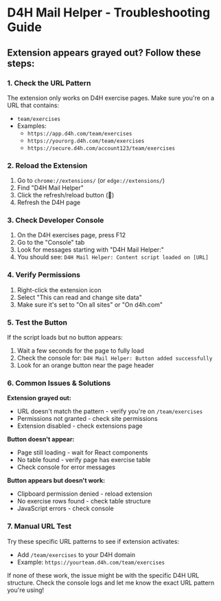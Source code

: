 # D4H Mail Helper - Troubleshooting Guide

## Extension appears grayed out? Follow these steps:

### 1. Check the URL Pattern
The extension only works on D4H exercise pages. Make sure you're on a URL that contains:
- `team/exercises` 
- Examples: 
  - `https://app.d4h.com/team/exercises`
  - `https://yourorg.d4h.com/team/exercises`
  - `https://secure.d4h.com/account123/team/exercises`

### 2. Reload the Extension
1. Go to `chrome://extensions/` (or `edge://extensions/`)
2. Find "D4H Mail Helper"
3. Click the refresh/reload button (🔄)
4. Refresh the D4H page

### 3. Check Developer Console
1. On the D4H exercises page, press F12
2. Go to the "Console" tab
3. Look for messages starting with "D4H Mail Helper:"
4. You should see: `D4H Mail Helper: Content script loaded on [URL]`

### 4. Verify Permissions
1. Right-click the extension icon
2. Select "This can read and change site data"
3. Make sure it's set to "On all sites" or "On d4h.com"

### 5. Test the Button
If the script loads but no button appears:
1. Wait a few seconds for the page to fully load
2. Check the console for: `D4H Mail Helper: Button added successfully`
3. Look for an orange button near the page header

### 6. Common Issues & Solutions

**Extension grayed out:**
- URL doesn't match the pattern - verify you're on `/team/exercises`
- Permissions not granted - check site permissions
- Extension disabled - check extensions page

**Button doesn't appear:**
- Page still loading - wait for React components
- No table found - verify page has exercise table
- Check console for error messages

**Button appears but doesn't work:**
- Clipboard permission denied - reload extension
- No exercise rows found - check table structure
- JavaScript errors - check console

### 7. Manual URL Test
Try these specific URL patterns to see if extension activates:
- Add `/team/exercises` to your D4H domain
- Example: `https://yourteam.d4h.com/team/exercises`

If none of these work, the issue might be with the specific D4H URL structure. Check the console logs and let me know the exact URL pattern you're using!
